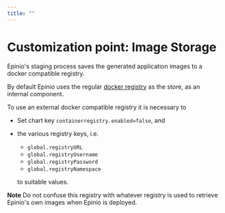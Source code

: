 ```yaml
---
title: ""
---
```


# Customization point: Image Storage

Epinio's staging process saves the generated application images to a docker compatible
registry.

By default Epinio uses the regular [docker registry](https://docs.docker.com/registry/) as
the store, as an internal component.

To use an external docker compatible registry it is necessary to

  - Set chart key `containerregistry.enabled=false`, and
  - the various registry keys, i.e.

      - `global.registryURL`
      - `global.registryUsername`
      - `global.registryPassword`
      - `global.registryNamespace`

    to suitable values.

__Note__ Do not confuse this registry with whatever registry is used to retrieve Epinio's
own images when Epinio is deployed.
